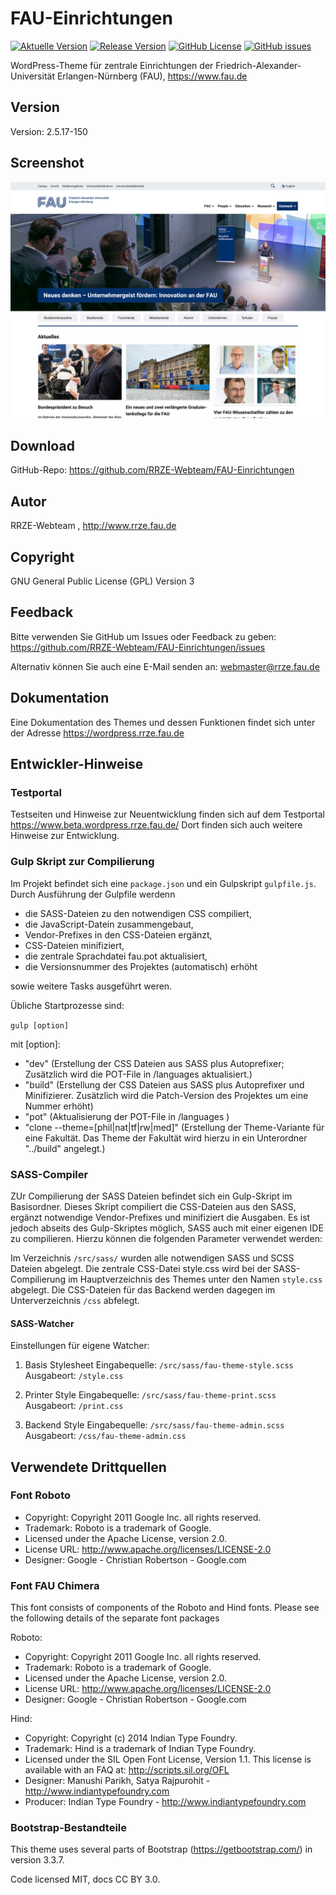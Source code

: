 # FAU-Einrichtungen

[![Aktuelle Version](https://img.shields.io/github/package-json/v/rrze-webteam/fau-einrichtungen/master?label=Version)](https://github.com/RRZE-Webteam/FAU-Einrichtungen) [![Release Version](https://img.shields.io/github/v/release/rrze-webteam/FAU-Einrichtungen?label=Release+Version)](https://github.com/rrze-webteam/fau-einrichtungen/releases/) [![GitHub License](https://img.shields.io/github/license/rrze-webteam/fau-einrichtungen?label=Lizenz)](https://github.com/RRZE-Webteam/FAU-Einrichtungen/blob/master/LICENSE) [![GitHub issues](https://img.shields.io/github/issues/rrze-webteam/fau-einrichtungen)](https://github.com/RRZE-Webteam/FAU-Einrichtungen/issues)

WordPress-Theme für zentrale Einrichtungen der Friedrich-Alexander-Universität Erlangen-Nürnberg (FAU), https://www.fau.de

## Version

Version: 2.5.17-150

## Screenshot

![Beispiel Theme Screenshot](screenshot.png)

## Download 

GitHub-Repo: https://github.com/RRZE-Webteam/FAU-Einrichtungen

## Autor 

RRZE-Webteam , http://www.rrze.fau.de

## Copyright

GNU General Public License (GPL) Version 3


## Feedback

Bitte verwenden Sie GitHub um Issues oder Feedback zu geben:
 https://github.com/RRZE-Webteam/FAU-Einrichtungen/issues

Alternativ können Sie auch eine E-Mail senden an: 
 webmaster@rrze.fau.de

## Dokumentation

Eine Dokumentation des Themes und dessen Funktionen findet sich unter der Adresse https://wordpress.rrze.fau.de  



## Entwickler-Hinweise

### Testportal

Testseiten und Hinweise zur Neuentwicklung finden sich auf dem Testportal https://www.beta.wordpress.rrze.fau.de/ Dort finden sich auch weitere Hinweise zur Entwicklung.

### Gulp Skript zur Compilierung

Im Projekt befindet sich eine ```package.json``` und ein Gulpskript ```gulpfile.js```.
Durch Ausführung der Gulpfile werdenn 

- die SASS-Dateien zu den notwendigen CSS compiliert,
- die JavaScript-Datein zusammengebaut,
- Vendor-Prefixes in den CSS-Dateien ergänzt,
- CSS-Dateien minifiziert,
- die zentrale Sprachdatei fau.pot aktualisiert,
- die Versionsnummer des Projektes (automatisch) erhöht

sowie weitere Tasks ausgeführt weren.

Übliche Startprozesse sind:

```gulp [option]```

mit [option]:

- "dev" (Erstellung der CSS Dateien aus SASS plus Autoprefixer; Zusätzlich wird die POT-File in /languages aktualisiert.)
- "build" (Erstellung der CSS Dateien aus SASS plus Autoprefixer und Minifizierer. Zusätzlich wird die Patch-Version des Projektes um eine Nummer erhöht)
- "pot" (Aktualisierung der POT-File in /languages )
- "clone --theme=[phil|nat|tf|rw|med]" (Erstellung der Theme-Variante für eine Fakultät. Das Theme der Fakultät wird hierzu in ein Unterordner "../build" angelegt.)


### SASS-Compiler

ZUr Compilierung der SASS Dateien befindet sich ein Gulp-Skript im Basisordner. Dieses Skript compiliert die CSS-Dateien aus den SASS, ergänzt notwendige Vendor-Prefixes und minifiziert die Ausgaben.
Es ist jedoch abseits des Gulp-Skriptes möglich, SASS auch mit einer eigenen IDE zu compilieren. Hierzu können die folgenden Parameter verwendet werden:

Im Verzeichnis  ```/src/sass/``` wurden alle notwendigen SASS und SCSS Dateien abgelegt.
Die zentrale CSS-Datei style.css wird bei der SASS-Compilierung im  Hauptverzeichnis des Themes unter den Namen ```style.css``` abgelegt. Die CSS-Dateien für das Backend werden dagegen im Unterverzeichnis ```/css``` abfelegt.


#### SASS-Watcher

Einstellungen für eigene Watcher:

1. Basis Stylesheet
    Eingabequelle:   ```/src/sass/fau-theme-style.scss```   
    Ausgabeort:  ```/style.css```

2. Printer Style
    Eingabequelle:  ```/src/sass/fau-theme-print.scss```  
    Ausgabeort:     ```/print.css```

3. Backend Style
    Eingabequelle:  ```/src/sass/fau-theme-admin.scss```  
    Ausgabeort:     ```/css/fau-theme-admin.css```


## Verwendete Drittquellen

### Font Roboto
- Copyright: Copyright 2011 Google Inc. all rights reserved.
- Trademark: Roboto is a trademark of Google.
- Licensed under the Apache License, version 2.0.
- License URL: http://www.apache.org/licenses/LICENSE-2.0
- Designer: Google - Christian Robertson - Google.com

### Font FAU Chimera

This font consists of components of the Roboto and Hind fonts. Please see the following details of the separate font packages

Roboto:
- Copyright: Copyright 2011 Google Inc. all rights reserved.
- Trademark: Roboto is a trademark of Google.
- Licensed under the Apache License, version 2.0.
- License URL: http://www.apache.org/licenses/LICENSE-2.0
- Designer: Google - Christian Robertson - Google.com


Hind:
- Copyright: Copyright (c) 2014 Indian Type Foundry.
- Trademark: Hind is a trademark of Indian Type Foundry.
- Licensed under the SIL Open Font License, Version 1.1. This license is available with an FAQ at: http://scripts.sil.org/OFL
- Designer: Manushi Parikh, Satya Rajpurohit - http://www.indiantypefoundry.com
- Producer: Indian Type Foundry - http://www.indiantypefoundry.com


### Bootstrap-Bestandteile

This theme uses several parts of Bootstrap (https://getbootstrap.com/) in version 3.3.7.

Code licensed MIT, docs CC BY 3.0.

